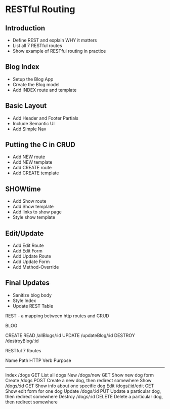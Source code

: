 # RESTful Routing

## Introduction
* Define REST and explain WHY it matters
* List all 7 RESTful routes
* Show example of RESTful routing in practice

## Blog Index
* Setup the Blog App
* Create the Blog model
* Add INDEX route and template

## Basic Layout
* Add Header and Footer Partials
* Include Semantic UI
* Add Simple Nav

## Putting the C in CRUD
* Add NEW route
* Add NEW template
* Add CREATE route
* Add CREATE template

## SHOWtime
* Add Show route
* Add Show template
* Add links to show page
* Style show template

## Edit/Update
* Add Edit Route
* Add Edit Form
* Add Update Route
* Add Update Form
* Add Method-Override

## Final Updates
* Sanitize blog body
* Style Index
* Update REST Table

REST - a mapping between http routes and CRUD

BLOG

CREATE
READ	/allBlogs/:id
UPDATE	/updateBlog/:id
DESTROY	/destroyBlog/:id


RESTful 7 Routes

Name		Path            	HTTP Verb   	Purpose
-------		------------    	---------   	----------------------------------------------------
Index		/dogs           	GET         	List all dogs
New 		/dogs/new       	GET         	Show new dog form
Create 		/dogs           	POST        	Create a new dog, then redirect somewhere
Show		/dogs/:id       	GET         	Show info about one specific dog
Edit 		/dogs/:id/edit  	GET         	Show edit form for one dog
Update		/dogs/:id       	PUT         	Update a particular dog, then redirect somewhere
Destroy		/dogs/:id       	DELETE      	Delete a particular dog, then redirect somewhere
